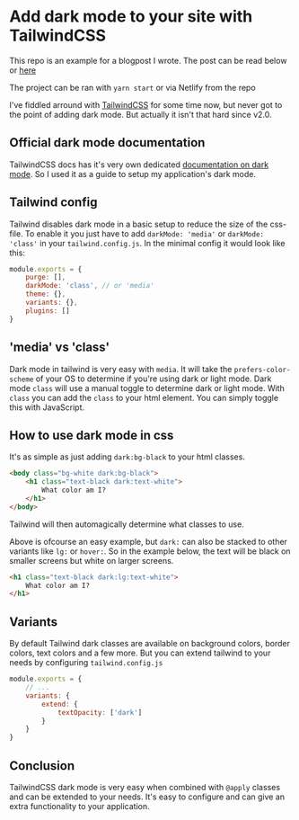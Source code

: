 # Add dark mode to your site with TailwindCSS

This repo is an example for a blogpost I wrote. The post can be read below or [here](<https://elianvancutsem.github.io/blog/adding-dark-mode-tailwind>)

The project can be ran with `yarn start` or via Netlify from the repo

I've fiddled arround with [TailwindCSS](<https://tailwindcss.com/>) for some time now, but never got to the point of adding dark mode. But actually it isn't that hard since v2.0.

## Official dark mode documentation

TailwindCSS docs has it's very own dedicated [documentation on dark mode](<https://tailwindcss.com/docs/dark-mode>). So I used it as a guide to setup my application's dark mode.

## Tailwind config

Tailwind disables dark mode in a basic setup to reduce the size of the css-file. To enable it you just have to add `darkMode: 'media'` or `darkMode: 'class'` in your `tailwind.config.js`. In the minimal config it would look like this:

```javascript
module.exports = {
    purge: [],
    darkMode: 'class', // or 'media'
    theme: {},
    variants: {},
    plugins: []
}
```

## 'media' vs 'class'

Dark mode in tailwind is very easy with `media`. It will take the `prefers-color-scheme` of your OS to determine if you're using dark or light mode. Dark mode `class` will use a manual toggle to determine dark or light mode. With `class` you can add the `class` to your html element. You can simply toggle this with JavaScript.

## How to use dark mode in css

It's as simple as just adding `dark:bg-black` to your html classes.

```html
<body class="bg-white dark:bg-black">
    <h1 class="text-black dark:text-white">
        What color am I?
    </h1>
</body>
```

Tailwind will then automagically determine what classes to use.

Above is ofcourse an easy example, but `dark:` can also be stacked to other variants like `lg:` or `hover:`. So in the example below, the text will be black on smaller screens but white on larger screens.

```html
<h1 class="text-black dark:lg:text-white">
    What color am I?
</h1>
```

## Variants

By default Tailwind dark classes are available on background colors, border colors, text colors and a few more. But you can extend tailwind to your needs by configuring `tailwind.config.js`

```javascript
module.exports = {
    // ...
    variants: {
        extend: {
            textOpacity: ['dark']
        }
    }
}
```

## Conclusion

TailwindCSS dark mode is very easy when combined with `@apply` classes and can be extended to your needs. It's easy to configure and can give an extra functionality to your application.
